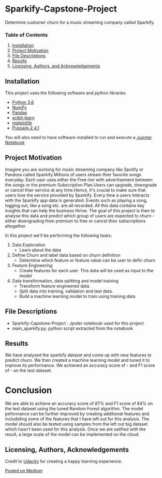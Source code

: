 # Sparkify-Capstone-Project
Determine customer churn for a music streaming company called Sparkify.

### Table of Contents

1. [Installation](#installation)
2. [Project Motivation](#motivation)
3. [File Descriptions](#files)
4. [Results](#results)
5. [Licensing, Authors, and Acknowledgements](#licensing)

## Installation <a name="installation"></a>
This project uses the following software and python libraries

- [Python 3.6](https://www.python.org/download/releases/2.7/)
- [NumPy](http://www.numpy.org/)
- [Pandas](http://pandas.pydata.org/)
- [scikit-learn](http://scikit-learn.org/stable/)
- [matplotlib](http://matplotlib.org/)
- [Pyspark-2.4.1](https://spark.apache.org/docs/latest/api/python/index.html)

You will also need to have software installed to run and execute a [Jupyter Notebook](http://ipython.org/notebook.html)
  

## Project Motivation<a name="motivation"></a>
Imagine you are working for music streaming company like Spotify or Pandora called Sparkify.Millions of users stream thier favorite songs everyday. Each user  uses either the Free-tier with advertisement between the songs or the premium Subscription Plan.Users can upgrade, downgrade or cancel thier service at any time.Hence, it's crucial to make sure that users love the service provided by Sparkify. Every time a users interacts with the Sparkify app data is generated. Events such as playing a song, logging out, like a song etc. are all recorded. All this data contains key insights that can help the business thrive. The goal of this project is then to analyse this data and predict which group of users are expected to churn - either downgrading from premium to free or cancel thier subscriptions altogether.

In this project we'll be performing the following tasks:
1. Data Exploration
    - Learn about the data
2. Define Churn and label data based on churn definition
    - Determine which feature or feature value can be user to defin churn
3. Feature Engineering
    - Create features for each user. This data will be used as input to the model
4. Data transformation, data splitting and model training
    - Transform feature engineered data. 
    - Split data into training, validation and test data.
    - Build a machine learning model to train using training data

## File Descriptions <a name="files"></a>
* Sparkify-Capstone-Project : Jputer notebook used for this project
* main_sparkify.py: python script extracted from the notebook

## Results<a name="results"></a>
We have analysed the sparkify dataset and come up with new features to predict churn. We then created a machine learning model and tuned it to improve its performance. We achieved an accuracy score of - and F1 score of - on the test dataset. 

# Conclusion
We are able to achieve an accuracy score of 87% and F1 score of 84% on the test dataset using the tuned Random Forest algorithm. The model peformance can be further improved by creating additional features and includiding some of the features that I have left out for this analysis. The model should also be tested using samples from the left out big dataset which hasn't been used for this analysis. Once we are satified with the result, a large scale of the model can be implemented on the cloud.

## Licensing, Authors, Acknowledgements<a name="licensing"></a>

Credit to [Udacity](https://www.udacity.com/courses/all) for creating a happy learning experience.

[Posted on Medium](https://medium.com/@akessela/predict-customer-churn-for-sparkify-945d373b5f3)
